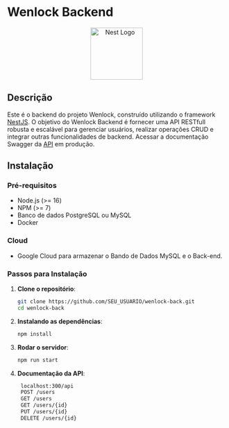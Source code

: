 # Wenlock Backend

<p align="center">
  <a href="http://nestjs.com/" target="blank"><img src="https://nestjs.com/img/logo-small.svg" width="120" alt="Nest Logo" /></a>
</p>

## Descrição

Este é o backend do projeto Wenlock, construído utilizando o framework [NestJS](https://nestjs.com/). O objetivo do Wenlock Backend é fornecer uma API RESTfull robusta e escalável para gerenciar usuários, realizar operações CRUD e integrar outras funcionalidades de backend. Acessar a documentação Swagger da [API](https://wenlock-back.onrender.com/api) em produção.

## Instalação

### Pré-requisitos

- Node.js (>= 16)
- NPM (>= 7)
- Banco de dados PostgreSQL ou MySQL
- Docker

### Cloud
- Google Cloud para armazenar o Bando de Dados MySQL e o Back-end.

### Passos para Instalação

1. **Clone o repositório**:

   ```bash
   git clone https://github.com/SEU_USUARIO/wenlock-back.git
   cd wenlock-back
2. **Instalando as dependências**:

   ```bash
   npm install
3. **Rodar o servidor**:

   ```bash
   npm run start
   
4.  **Documentação da API**:
   
    ```bash
     localhost:300/api
     POST /users
     GET /users
     GET /users/{id}
     PUT /users/{id}
     DELETE /users/{id}


   

